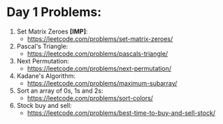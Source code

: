 # Day 1 Problems:

1. Set Matrix Zeroes **[IMP]**:
   - https://leetcode.com/problems/set-matrix-zeroes/
2. Pascal's Triangle:
   - https://leetcode.com/problems/pascals-triangle/
3. Next Permutation:
   - https://leetcode.com/problems/next-permutation/
4. Kadane's Algorithm:
   - https://leetcode.com/problems/maximum-subarray/
5. Sort an array of 0s, 1s and 2s:
   - https://leetcode.com/problems/sort-colors/
6. Stock buy and sell:
   - https://leetcode.com/problems/best-time-to-buy-and-sell-stock/